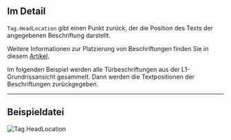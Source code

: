 ## Im Detail
`Tag.HeadLocation` gibt einen Punkt zurück, der die Position des Texts der angegebenen Beschriftung darstellt.

Weitere Informationen zur Platzierung von Beschriftungen finden Sie in diesem [Artikel](https://help.autodesk.com/view/RVT/2025/DEU/?guid=GUID-555BB05A-3AFB-470D-BA3A-3A6C18ADD2A0).

Im folgenden Beispiel werden alle Türbeschriftungen aus der L1-Grundrissansicht gesammelt. Dann werden die Textpositionen der Beschriftungen zurückgegeben.
___
## Beispieldatei

![Tag.HeadLocation](./Revit.Elements.Tag.HeadLocation_img.jpg)

